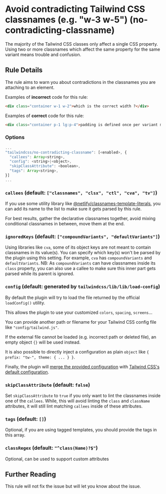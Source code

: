 # Avoid contradicting Tailwind CSS classnames (e.g. "w-3 w-5") (no-contradicting-classname)

The majority of the Tailwind CSS classes only affect a single CSS property.
Using two or more classnames which affect the same property for the same variant means trouble and confusion.

## Rule Details

The rule aims to warn you about contradictions in the classnames you are attaching to an element.

Examples of **incorrect** code for this rule:

```html
<div class="container w-1 w-2">which is the correct width ?</div>
```

Examples of **correct** code for this rule:

```html
<div class="container p-1 lg:p-4">padding is defined once per variant max.</div>
```

### Options

```js
...
"tailwindcss/no-contradicting-classname": [<enabled>, {
  "callees": Array<string>,
  "config": <string>|<object>,
  "skipClassAttribute": <boolean>,
  "tags": Array<string>,
}]
...
```

### `callees` (default: `["classnames", "clsx", "ctl", "cva", "tv"]`)

If you use some utility library like [@netlify/classnames-template-literals](https://github.com/netlify/classnames-template-literals), you can add its name to the list to make sure it gets parsed by this rule.

For best results, gather the declarative classnames together, avoid mixing conditional classnames in between, move them at the end.

### `ignoredKeys` (default: `["compoundVariants", "defaultVariants"]`)

Using libraries like `cva`, some of its object keys are not meant to contain classnames in its value(s).
You can specify which key(s) won't be parsed by the plugin using this setting.
For example, `cva` has `compoundVariants` and `defaultVariants`.
NB: As `compoundVariants` can have classnames inside its `class` property, you can also use a callee to make sure this inner part gets parsed while its parent is ignored.

### `config` (default: generated by `tailwindcss/lib/lib/load-config`)

By default the plugin will try to load the file returned by the official `loadConfig()` utility.

This allows the plugin to use your customized `colors`, `spacing`, `screens`...

You can provide another path or filename for your Tailwind CSS config file like `"config/tailwind.js"`.

If the external file cannot be loaded (e.g. incorrect path or deleted file), an empty object `{}` will be used instead.

It is also possible to directly inject a configuration as plain `object` like `{ prefix: "tw-", theme: { ... } }`.

Finally, the plugin will [merge the provided configuration](https://tailwindcss.com/docs/configuration#referencing-in-java-script) with [Tailwind CSS's default configuration](https://github.com/tailwindlabs/tailwindcss/blob/master/stubs/defaultConfig.stub.js).

### `skipClassAttribute` (default: `false`)

Set `skipClassAttribute` to `true` if you only want to lint the classnames inside one of the `callees`.
While, this will avoid linting the `class` and `className` attributes, it will still lint matching `callees` inside of these attributes.

### `tags` (default: `[]`)

Optional, if you are using tagged templates, you should provide the tags in this array.

### `classRegex` (default: `"^class(Name)?$"`)

Optional, can be used to support custom attributes

## Further Reading

This rule will not fix the issue but will let you know about the issue.
